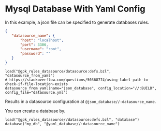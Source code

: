 # Mysql Database With Yaml Config

In this example, a json file can be specified to generate databases rules.

```json
{
   "datasource_name": {
       "host": "localhost",
       "port": 3306,
       "username": "root",
       "password": ""
   }
}
```

```build
load("@gpk_rules_datasource/datasource:defs.bzl", "datasource_from_yaml")
# https://stackoverflow.com/questions/50368774/using-label-path-to-check-if-file-location-exists
datasource_from_yaml(name="json_database", config_location="//:BUILD", config_file="datasource.yml")
```

Results in a datasource configuration at `@json_database//:datasource_name`.

You can create a database by.

```build
load("@gpk_rules_datasource//datasource:defs.bzl", "database")
database("my_db", "@yaml_database//:datasource_name")
```

